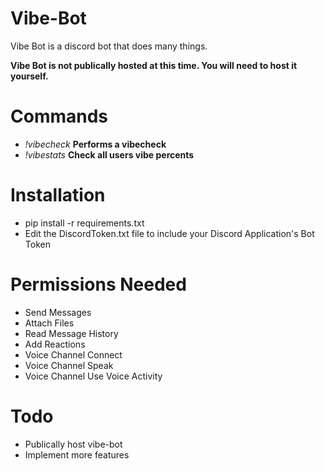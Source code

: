 # Vibe-Bot
Vibe Bot is a discord bot that does many things.

__Vibe Bot is not publically hosted at this time. You will need to host it yourself.__

Commands
=====
* *!vibecheck* **Performs a vibecheck**
* *!vibestats* **Check all users vibe percents**

Installation
=====
* pip install -r requirements.txt
* Edit the DiscordToken.txt file to include your Discord Application's Bot Token

Permissions Needed
=====
* Send Messages
* Attach Files
* Read Message History
* Add Reactions
* Voice Channel Connect
* Voice Channel Speak
* Voice Channel Use Voice Activity

Todo
=====
* Publically host vibe-bot
* Implement more features

